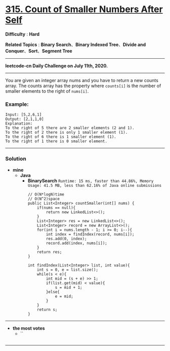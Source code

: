 # [315. Count of Smaller Numbers After Self](https://leetcode.com/problems/count-of-smaller-numbers-after-self/)

**Difficulty** : **Hard**

**Related Topics** : **Binary Search**、**Binary Indexed Tree**、**Divide and Conquer**、**Sort**、**Segment Tree**

---

**leetcode-cn Daily Challenge on July 11th, 2020.**

---

You are given an integer array nums and you have to return a new counts array. The counts array has the property where `counts[i]` is the number of smaller elements to the right of `nums[i]`.

### Example:
```
Input: [5,2,6,1]
Output: [2,1,1,0] 
Explanation:
To the right of 5 there are 2 smaller elements (2 and 1).
To the right of 2 there is only 1 smaller element (1).
To the right of 6 there is 1 smaller element (1).
To the right of 1 there is 0 smaller element.
```

---

### Solution
* **mine**
  * **Java**
    * **BinarySearch** `Runtime: 15 ms, faster than 44.86%, Memory Usage: 41.5 MB, less than 62.16% of Java online submissions`
      ```
      // O(N*logN)time
      // O(N^2)space
      public List<Integer> countSmaller(int[] nums) {
          if(nums == null){
              return new LinkedList<>();
          }
          List<Integer> res = new LinkedList<>();
          List<Integer> record = new ArrayList<>();
          for(int i = nums.length - 1; i >= 0; i--){
              int index = findIndex(record, nums[i]);
              res.add(0, index);
              record.add(index, nums[i]);
          }
          return res;
      }

      int findIndex(List<Integer> list, int value){
          int s = 0, e = list.size();
          while(s < e){
              int mid = (s + e) >> 1;
              if(list.get(mid) < value){
                  s = mid + 1;
              }else{
                  e = mid;
              }
          }
          return s;
      }
      ```
  
  
---

* **the most votes**
  * ``
    ```
    ```



---

